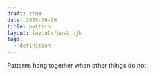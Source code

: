 ```yaml
---
draft: true
date: 2025-06-26
title: pattern
layout: layouts/post.njk
tags:
  - definition
---
```

Patterns hang together when other things do not.
